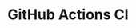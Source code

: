 # GitHub Actions CI






















































































































































































































































































































































































































































































































































































































































































































































































































































































































































































































































































































































































































































































































































































































































































































































































































































































































































































































































































































































































































































































































































































































































































































































































































































































































































































































































































































































































































































































































































































































































